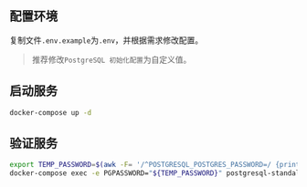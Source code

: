 ## 配置环境

复制文件`.env.example`为`.env`，并根据需求修改配置。

> 推荐修改`PostgreSQL 初始化配置`为自定义值。

## 启动服务

```bash
docker-compose up -d
```

## 验证服务

```bash
export TEMP_PASSWORD=$(awk -F= '/^POSTGRESQL_POSTGRES_PASSWORD=/ {print $2}' .env) && \
docker-compose exec -e PGPASSWORD="${TEMP_PASSWORD}" postgresql-standalone psql -U postgres -c "\\l"
```

